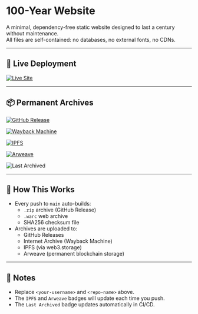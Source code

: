 # 100-Year Website

A minimal, dependency-free static website designed to last a century without maintenance.  
All files are self-contained: no databases, no external fonts, no CDNs.

---

## 🚀 Live Deployment

[![Live Site](https://img.shields.io/badge/Live%20Site-Visit-blue?style=for-the-badge&logo=github)](https://<your-username>.github.io/<repo-name>/)

---

## 📦 Permanent Archives

[![GitHub Release](https://img.shields.io/github/v/release/<your-username>/<repo-name>?label=Latest%20Archive&style=for-the-badge&logo=github)](https://github.com/<your-username>/<repo-name>/releases/latest)

[![Wayback Machine](https://img.shields.io/badge/Wayback%20Machine-Snapshot-red?style=for-the-badge&logo=internetarchive)](https://web.archive.org/web/*/https://<your-username>.github.io/<repo-name>/)

[![IPFS](https://img.shields.io/badge/IPFS-View-green?style=for-the-badge&logo=ipfs)](https://ipfs.io/ipfs/<latest-cid>)

[![Arweave](https://img.shields.io/badge/Arweave-Permanent-orange?style=for-the-badge&logo=arweave)](https://arweave.net/<latest-txid>)

![Last Archived](https://img.shields.io/badge/Last%20Archived-<last-archived>-blue?style=for-the-badge)

---

## 📘 How This Works

- Every push to `main` auto-builds:
  - `.zip` archive (GitHub Release)
  - `.warc` web archive
  - SHA256 checksum file
- Archives are uploaded to:
  - GitHub Releases
  - Internet Archive (Wayback Machine)
  - IPFS (via web3.storage)
  - Arweave (permanent blockchain storage)

---

## 🧭 Notes
- Replace `<your-username>` and `<repo-name>` above.  
- The `IPFS` and `Arweave` badges will update each time you push.  
- The `Last Archived` badge updates automatically in CI/CD.